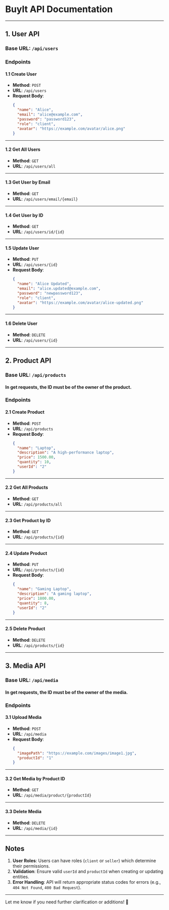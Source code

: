 # BuyIt API Documentation

---

## 1. User API

### **Base URL**: `/api/users`

### Endpoints

#### **1.1 Create User**
- **Method**: `POST`
- **URL**: `/api/users`
- **Request Body**:
    ```json
    {
      "name": "Alice",
      "email": "alice@example.com",
      "password": "password123",
      "role": "client",
      "avatar": "https://example.com/avatar/alice.png"
    }
    ```

---

#### **1.2 Get All Users**
- **Method**: `GET`
- **URL**: `/api/users/all`

---

#### **1.3 Get User by Email**
- **Method**: `GET`
- **URL**: `/api/users/email/{email}`

---

#### **1.4 Get User by ID**
- **Method**: `GET`
- **URL**: `/api/users/id/{id}`

---

#### **1.5 Update User**
- **Method**: `PUT`
- **URL**: `/api/users/{id}`
- **Request Body**:
    ```json
    {
      "name": "Alice Updated",
      "email": "alice.updated@example.com",
      "password": "newpassword123",
      "role": "client",
      "avatar": "https://example.com/avatar/alice-updated.png"
    }
    ```

---

#### **1.6 Delete User**
- **Method**: `DELETE`
- **URL**: `/api/users/{id}`

---

## 2. Product API

### **Base URL**: `/api/products`

#### In get requests, the ID must be of the owner of the product.

### Endpoints

#### **2.1 Create Product**
- **Method**: `POST`
- **URL**: `/api/products`
- **Request Body**:
    ```json
    {
      "name": "Laptop",
      "description": "A high-performance laptop",
      "price": 1500.00,
      "quantity": 10,
      "userId": "2"
    }
    ```

---

#### **2.2 Get All Products**
- **Method**: `GET`
- **URL**: `/api/products/all`

---

#### **2.3 Get Product by ID**
- **Method**: `GET`
- **URL**: `/api/products/{id}`

---

#### **2.4 Update Product**
- **Method**: `PUT`
- **URL**: `/api/products/{id}`
- **Request Body**:
    ```json
    {
      "name": "Gaming Laptop",
      "description": "A gaming laptop",
      "price": 1800.00,
      "quantity": 8,
      "userId": "2"
    }
    ```

---

#### **2.5 Delete Product**
- **Method**: `DELETE`
- **URL**: `/api/products/{id}`

---

## 3. Media API

### **Base URL**: `/api/media`

#### In get requests, the ID must be of the owner of the media.

### Endpoints

#### **3.1 Upload Media**
- **Method**: `POST`
- **URL**: `/api/media`
- **Request Body**:
    ```json
    {
      "imagePath": "https://example.com/images/image1.jpg",
      "productId": "1"
    }
    ```

---

#### **3.2 Get Media by Product ID**
- **Method**: `GET`
- **URL**: `/api/media/product/{productId}`

---

#### **3.3 Delete Media**
- **Method**: `DELETE`
- **URL**: `/api/media/{id}`

---

## Notes
1. **User Roles**: Users can have roles (`client` or `seller`) which determine their permissions.
2. **Validation**: Ensure valid `userId` and `productId` when creating or updating entities.
3. **Error Handling**: API will return appropriate status codes for errors (e.g., `404 Not Found`, `400 Bad Request`).

---

Let me know if you need further clarification or additions! 🚀
